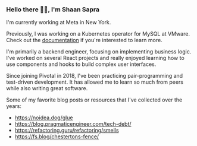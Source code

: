 ### Hello there 👋🏽, I'm Shaan Sapra

I'm currently working at Meta in New York.

Previously, I was working on a Kubernetes operator for MySQL at VMware. Check out the [documentation](https://docs.vmware.com/en/VMware-SQL-with-MySQL-for-Kubernetes/index.html) if you're interested to learn more.

I'm primarily a backend engineer, focusing on implementing business logic. I've worked on several React projects and really enjoyed learning how to use components and hooks to build complex user interfaces.

Since joining Pivotal in 2018, I've been practicing pair-programming and test-driven development. It has allowed me to learn so much from peers while also writing great software.

Some of my favorite blog posts or resources that I've collected over the years:
- https://noidea.dog/glue
- https://blog.pragmaticengineer.com/tech-debt/
- https://refactoring.guru/refactoring/smells
- https://fs.blog/chestertons-fence/
